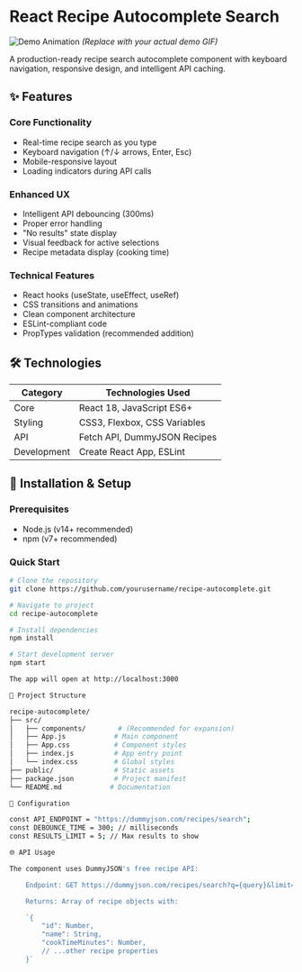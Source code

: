 # React Recipe Autocomplete Search

![Demo Animation](demo.gif) *(Replace with your actual demo GIF)*

A production-ready recipe search autocomplete component with keyboard navigation, responsive design, and intelligent API caching.

## ✨ Features

### Core Functionality
- Real-time recipe search as you type
- Keyboard navigation (↑/↓ arrows, Enter, Esc)
- Mobile-responsive layout
- Loading indicators during API calls

### Enhanced UX
- Intelligent API debouncing (300ms)
- Proper error handling
- "No results" state display
- Visual feedback for active selections
- Recipe metadata display (cooking time)

### Technical Features
- React hooks (useState, useEffect, useRef)
- CSS transitions and animations
- Clean component architecture
- ESLint-compliant code
- PropTypes validation (recommended addition)

## 🛠 Technologies

| Category        | Technologies Used |
|----------------|------------------|
| Core           | React 18, JavaScript ES6+ |
| Styling        | CSS3, Flexbox, CSS Variables |
| API            | Fetch API, DummyJSON Recipes |
| Development    | Create React App, ESLint |

## 🚀 Installation & Setup

### Prerequisites
- Node.js (v14+ recommended)
- npm (v7+ recommended)

### Quick Start
```bash
# Clone the repository
git clone https://github.com/yourusername/recipe-autocomplete.git

# Navigate to project
cd recipe-autocomplete

# Install dependencies
npm install

# Start development server
npm start

The app will open at http://localhost:3000

📂 Project Structure

recipe-autocomplete/
├── src/
│   ├── components/        # (Recommended for expansion)
│   ├── App.js            # Main component
│   ├── App.css           # Component styles
│   ├── index.js          # App entry point
│   └── index.css         # Global styles
├── public/               # Static assets
├── package.json          # Project manifest
└── README.md            # Documentation

🔧 Configuration

const API_ENDPOINT = "https://dummyjson.com/recipes/search";
const DEBOUNCE_TIME = 300; // milliseconds
const RESULTS_LIMIT = 5; // Max results to show

🌐 API Usage

The component uses DummyJSON's free recipe API:

    Endpoint: GET https://dummyjson.com/recipes/search?q={query}&limit={limit}

    Returns: Array of recipe objects with:

    `{
        "id": Number,
        "name": String,
        "cookTimeMinutes": Number,
        // ...other recipe properties
    }`
